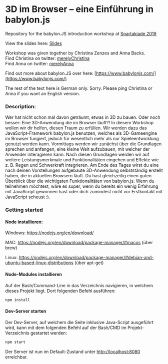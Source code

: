 # 3D im Browser – eine Einführung in babylon.js

Repository for the babylon.JS introduction workshop at [Spartakiade 2019](https://spartakiade.org/)

View the slides here: [Slides](https://merelyanna.github.io/spartakiade-babylonJSworkshop/)

Workshop was given together by Christina Zenzes and Anna Backs.<br/>
Find Christina on twitter: [merelyChristina](https://twitter.com/merelyChristina)<br/>
Find Anna on twitter: [merelyAnna](https://twitter.com/merelyAnna)<br/>

Find out more about babylon.JS over here: [https://www.babylonjs.com/](https://www.babylonjs.com/)

The rest of the text here is German only. Sorry. Please ping Christina or Anna if you want an English version.

### Description:
Wer hat nicht schon mal davon geträumt, etwas in 3D zu bauen. Oder noch besser: Eine 3D-Anwendung die im Browser läuft?! In diesem Workshop wollen wir dir helfen, diesen Traum zu erfüllen. Wir werden dazu das JavaScript-Framework babylon.js benutzen, welches als 3D-Gameengine im Browser fungiert, jedoch für wesentlich mehr als nur Spieleentwicklung genutzt werden kann.
Vormittags werden wir zunächst über die Grundlagen sprechen und anfangen, eine kleine Welt aufzubauen, mit welcher der Anwender interagieren kann. Nach diesen Grundlagen werden wir auf weitere Leistungsmerkmale und Funktionalitäten eingehen und Effekte wie z. B. Regen und Schwerkraft integrieren. Am Ende des Tages wirst du eine nach deinen Vorstellungen aufgebaute 3D-Anwendung selbstständig erstellt haben, die in aktuellen Browsern läuft. Du hast gleichzeitig einen guten Überblick über die wichtigsten Funktionalitäten von babylon.js.
Wenn du teilnehmen möchtest, wäre es super, wenn du bereits ein wenig Erfahrung mit JavaScript gewonnen hast oder dich zumindest nicht vor Erstkontakt mit JavaScript scheust :).

### Getting started

#### Node installieren:

Windows: https://nodejs.org/en/download/

MAC: https://nodejs.org/en/download/package-manager/#macos (über brew)

Linux: https://nodejs.org/en/download/package-manager/#debian-and-ubuntu-based-linux-distributions (über apt-get)

#### Node-Modules installieren

Auf der Bash/Command-Line in das Verzeichnis navigieren, in welchem dieses Projekt liegt. Dort folgenden Befehl ausführen:

```javascript
npm install
```

#### Dev-Server starten

Der Dev-Server, auf welchem die Seite inklusive Java-Script ausgeführt wird, kann mit dem folgenden Befehl auf der 
Bash/CMD im Projekt-Verzeichnis gestartet werden:

```javascript
npm start
```

Der Server ist nun im Default-Zustand unter [http://localhost:8080](http://localhost:8080) erreichbar.